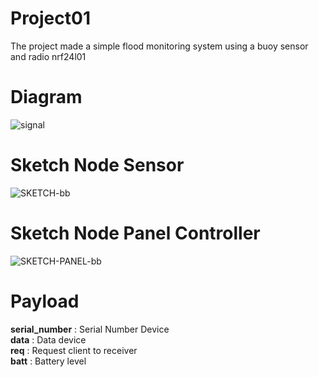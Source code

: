 # Project01
The project made a simple flood monitoring system using a buoy sensor and radio nrf24l01

# Diagram
<img src="https://i.ibb.co/5j3hp6h/signal.png" alt="signal" border="0"/>

# Sketch Node Sensor
<img src="https://i.ibb.co/GCDMrsv/SKETCH-bb.png" alt="SKETCH-bb" border="0" />

# Sketch Node Panel Controller
<img src="https://i.ibb.co/P5kdKCw/SKETCH-PANEL-bb.png" alt="SKETCH-PANEL-bb" border="0">

# Payload<br />
  <b>serial_number</b> : Serial Number Device<br />
  <b>data</b> : Data device<br />
  <b>req</b> : Request client to receiver<br />
  <b>batt</b> : Battery level<br />
